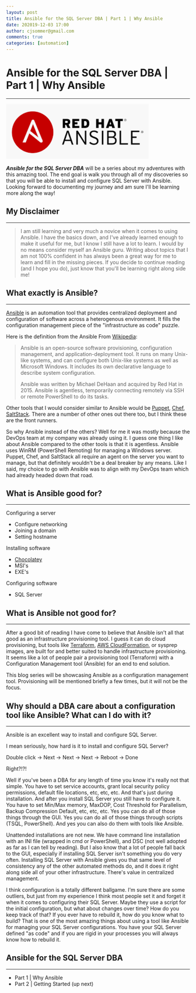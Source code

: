 ```yaml
---
layout: post
title: Ansible for the SQL Server DBA | Part 1 | Why Ansible
date: 202019-12-03 17:00
author: cjsommer@gmail.com
comments: true
categories: [automation]
---
```

<!-- Image and URL references used in this post -->
[url_ansible]: https://www.ansible.com/
[url_ansible_wikipedia]: https://en.wikipedia.org/wiki/Ansible_(software)
[url_saltstack]: https://www.saltstack.com/
[url_puppet]: https://puppet.com/
[url_chef]: https://www.chef.io/
[url_choco]: https://chocolatey.org/
[url_terraform]: https://www.terraform.io/
[url_cloudformation]: https://aws.amazon.com/cloudformation/
[img_ansible_logo]: /img/2019/12/ansible-logo.png
[url_sql_ansible_1]: /2019-12-04-sql-server-ansible-1/

# Ansible for the SQL Server DBA | Part 1 | Why Ansible
---
[![Ansible][img_ansible_logo]][url_ansible]

***Ansible for the SQL Server DBA*** will be a series about my adventures with this amazing tool. The end goal is walk you through all of my discoveries so that you will be able to install and configure SQL Server with Ansible. Looking forward to documenting my journey and am sure I'll be learning more along the way!

## My Disclaimer
---
> I am still learning and very much a novice when it comes to using Ansible. I have the basics down, and I've already learned enough to make it useful for me, but I know I still have a lot to learn. I would by no means consider myself an Ansible guru. Writing about topics that I am not 100% confident in has always been a great way for me to learn and fill in the missing pieces. If you decide to continue reading (and I hope you do), just know that you'll be learning right along side me!

## What exactly is Ansible?
---
[Ansible][url_ansible] is an automation tool that provides centralized deployment and configuration of software across a heterogenous environment. It fills the configuration management piece of the "infrastructure as code" puzzle. 

Here is the definition from the Ansible From [Wikipedia][url_ansible_wikipedia]: 

> Ansible is an open-source software provisioning, configuration management, and application-deployment tool. It runs on many Unix-like systems, and can configure both Unix-like systems as well as Microsoft Windows. It includes its own declarative language to describe system configuration.
>
> Ansible was written by Michael DeHaan and acquired by Red Hat in 2015. Ansible is agentless, temporarily connecting remotely via SSH or remote PowerShell to do its tasks.

Other tools that I would consider similar to Ansible would be [Puppet][url_puppet], [Chef][url_chef], [SaltStack][url_saltstack]. There are a number of other ones out there too, but I think these are the front runners. 

So why Ansible instead of the others? Well for me it was mostly because the DevOps team at my company was already using it. I guess one thing I like about Ansible compared to the other tools is that it is agentless. Ansible uses WinRM (PowerShell Remoting) for managing a Windows server. Puppet, Chef, and SaltStack all require an agent on the server you want to manage, but that definitely wouldn't be a deal breaker by any means. Like I said, my choice to go with Ansible was to align with my DevOps team which had already headed down that road.

## What is Ansible good for?
---
Configuring a server 
- Configure networking
- Joining a domain
- Setting hostname 

Installing software
- [Chocolatey][url_choco]
- MSI's
- EXE's

Configuring software
- SQL Server

## What is Ansible not good for?
---
After a good bit of reading I have come to believe that Ansible isn't all that good as an infrastructure provisioning tool. I guess it can do cloud provisioning, but tools like [Terraform][url_terraform], [AWS CloudFormation][url_cloudformation], or sysprep images, are built for and better suited to handle infrastructure provisioning. It seems like a lot of people pair a provisioning tool (Terraform) with a Configuration Management tool (Ansible) for an end to end solution. 

This blog series will be showcasing Ansible as a configuration management tool. Provisioning will be mentioned briefly a few times, but it will not be the focus. 

## Why should a DBA care about a configuration tool like Ansible? What can I do with it?
---
Ansible is an excellent way to install and configure SQL Server. 

I mean seriously, how hard is it to install and configure SQL Server? 

Double click -> Next -> Next -> Next -> Reboot -> Done

Right?!?!

Well if you've been a DBA for any length of time you know it's really not that simple. You have to set service accounts, grant local security policy permissions, default file locations, etc, etc, etc. And that's just during installation. And after you install SQL Server you still have to configure it. You have to set Min/Max memory, MaxDOP, Cost Threshold for Parallelism, Backup Compression Default, etc, etc, etc. Yes you can do all of those things through the GUI. Yes you can do all of those things through scripts (TSQL, PowerShell). And yes you can also do them with tools like Ansible.

Unattended installations are not new. We have command line installation with an INI file (wrapped in cmd or PowerShell), and DSC (not well adopted as far as I can tell by reading). But I also know that a lot of people fall back to the GUI, especially if installing SQL Server isn't something you do very often. Installing SQL Server with Ansible gives you that same level of consistency any of the other automated methods do, and it does it right along side all of your other infrastructure. There's value in centralized management.

I think configuration is a totally different ballgame. I'm sure there are some outliers, but just from my experience I think most people set it and forget it when it comes to configuring their SQL Server. Maybe they use a script for the initial configuration, but what about changes over time? How do you keep track of that? If you ever have to rebuild it, how do you know what to build? That is one of the most amazing things about using a tool like Ansible for managing your SQL Server configurations. You have your SQL Server defined "as code" and if you are rigid in your processes you will always know how to rebuild it.

## Ansible for the SQL Server DBA
---
- Part 1 | Why Ansible
- Part 2 | Getting Started (up next)
